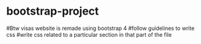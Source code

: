 # bootstrap-project
#Btw visas website is remade using bootstrap 4
#follow guidelines to write css
#write css related to a particular section in that part of the file

